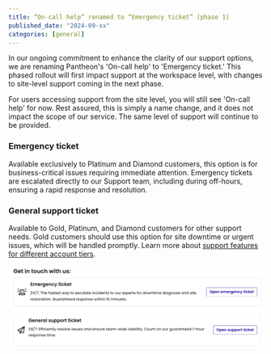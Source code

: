 ```yaml
---
title: “On-call help” renamed to “Emergency ticket” (phase 1)
published_date: "2024-09-xx"
categories: [general]
---
```


In our ongoing commitment to enhance the clarity of our support options, we are renaming Pantheon's 'On-call help' to 'Emergency ticket.' This phased rollout will first impact support at the workspace level, with changes to site-level support coming in the next phase.

For users accessing support from the site level, you will still see 'On-call help' for now. Rest assured, this is simply a name change, and it does not impact the scope of our service. The same level of support will continue to be provided.

### Emergency ticket
Available exclusively to Platinum and Diamond customers, this option is for business-critical issues requiring immediate attention. Emergency tickets are escalated directly to our Support team, including during off-hours, ensuring a rapid response and resolution.

### General support ticket
Available to Gold, Platinum, and Diamond customers for other support needs. Gold customers should use this option for site downtime or urgent issues, which will be handled promptly.
Learn more about [support features for different account tiers](/guides/support/#support-features-and-response-times).

![Emergency ticket workspace phase 1 image](../images/emergency-ticket-workspace-phase1.png)
